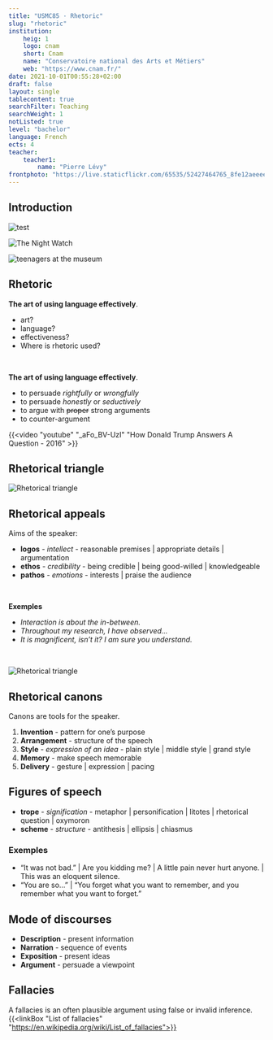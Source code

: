 ```yaml
---
title: "USMC85 · Rhetoric"
slug: "rhetoric"
institution:
    heig: 1
    logo: cnam
    short: Cnam
    name: "Conservatoire national des Arts et Métiers"
    web: "https://www.cnam.fr/"
date: 2021-10-01T00:55:28+02:00
draft: false
layout: single
tablecontent: true
searchFilter: Teaching
searchWeight: 1
notListed: true
level: "bachelor"
language: French
ects: 4
teacher:
    teacher1:
        name: "Pierre Lévy"
frontphoto: "https://live.staticflickr.com/65535/52427464765_8fe12aeeee_h.jpg"
---
```

## Introduction
![test](https://preview.redd.it/qoigtaavsvc31.jpg?width=640&crop=smart&auto=webp&s=d853374a10705577314880525437ef6f5d09a2e2)

![The Night Watch](https://ichef.bbci.co.uk/images/ic/1920xn/p070wbmx.jpg.webp)

![teenagers at the museum](https://cdn.prod.www.spiegel.de/images/b65f336e-0002-0004-0000-0000d6642569_w823_r1_fpx44.96_fpy46.13.jpg)

## Rhetoric
**The art of using language effectively**.
- art?
- language?
- effectiveness?
- Where is rhetoric used?

&nbsp;

**The art of using language effectively**.
- to persuade *rightfully* or *wrongfully*
- to persuade *honestly* or *seductively*
- to argue with ~~proper~~ strong arguments
- to counter-argument

{{<video "youtube" "_aFo_BV-UzI" "How Donald Trump Answers A Question - 2016" >}}

## Rhetorical triangle
![Rhetorical triangle](https://live.staticflickr.com/65535/54810628492_72e15d891e_o.jpg)

## Rhetorical appeals
Aims of the speaker:
- **logos** - *intellect* - reasonable premises | appropriate details | argumentation
- **ethos** -  *credibility* - being credible | being good-willed | knowledgeable
- **pathos** - *emotions*  - interests | praise the audience


&nbsp;

**Exemples**
- *Interaction is about the in-between.*
- *Throughout my research, I have observed…*
- *It is magnificent, isn’t it? I am sure you understand.*

&nbsp;

![Rhetorical triangle](https://live.staticflickr.com/65535/54811818235_a02d8f8c35_o.jpg)
## Rhetorical canons
Canons are tools for the speaker. 
1. **Invention** - pattern for one’s purpose
2. **Arrangement** - structure of the speech
3. **Style** - *expression of an idea* - plain style | middle style | grand style
4. **Memory** - make speech memorable
5. **Delivery** - gesture | expression | pacing

## Figures of speech
- **trope** - *signification* - metaphor | personification | litotes | rhetorical question | oxymoron
- **scheme** - *structure* - antithesis | ellipsis | chiasmus

### Exemples
- “It was not bad.” | Are you kidding me? | A little pain never hurt anyone. | This was an eloquent silence.
- “You are so…” | “You forget what you want to remember, and you remember what you want to forget.”
## Mode of discourses
- **Description** - present information
- **Narration** - sequence of events
- **Exposition** - present ideas
- **Argument** - persuade a viewpoint
## Fallacies
A fallacies is an often plausible argument using false or invalid inference.
{{<linkBox "List of fallacies" "https://en.wikipedia.org/wiki/List_of_fallacies">}}

